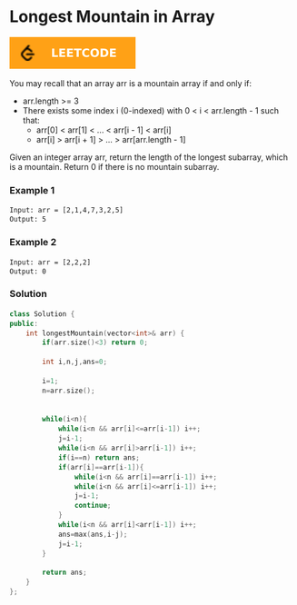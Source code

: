 # Longest Mountain in Array

[![Problem Link](../assets/lc.svg)](https://leetcode.com/problems/longest-mountain-in-array/)

You may recall that an array arr is a mountain array if and only if:

- arr.length >= 3
- There exists some index i (0-indexed) with 0 < i < arr.length - 1 such that:
  - arr[0] < arr[1] < ... < arr[i - 1] < arr[i]
  - arr[i] > arr[i + 1] > ... > arr[arr.length - 1]

Given an integer array arr, return the length of the longest subarray, which is a mountain. Return 0 if there is no mountain subarray.

### Example 1

```
Input: arr = [2,1,4,7,3,2,5]
Output: 5
```

### Example 2

```
Input: arr = [2,2,2]
Output: 0
```

### Solution

```cpp
class Solution {
public:
    int longestMountain(vector<int>& arr) {
        if(arr.size()<3) return 0;

        int i,n,j,ans=0;

        i=1;
        n=arr.size();


        while(i<n){
            while(i<n && arr[i]<=arr[i-1]) i++;
            j=i-1;
            while(i<n && arr[i]>arr[i-1]) i++;
            if(i==n) return ans;
            if(arr[i]==arr[i-1]){
                while(i<n && arr[i]==arr[i-1]) i++;
                while(i<n && arr[i]<=arr[i-1]) i++;
                j=i-1;
                continue;
            }
            while(i<n && arr[i]<arr[i-1]) i++;
            ans=max(ans,i-j);
            j=i-1;
        }

        return ans;
    }
};
```
